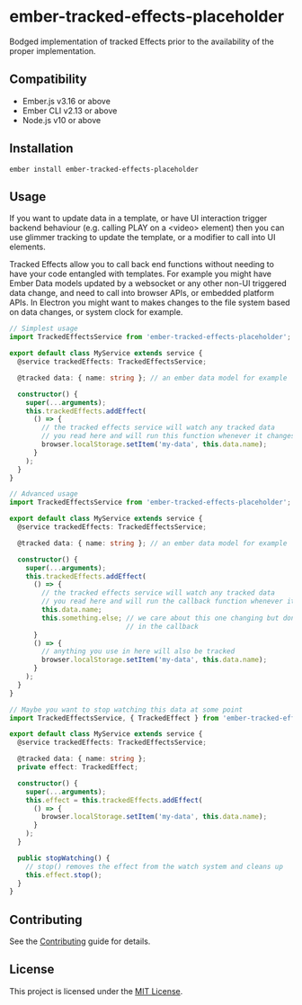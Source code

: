 ember-tracked-effects-placeholder
==============================================================================

Bodged implementation of tracked Effects prior to the availability of the proper
implementation.


Compatibility
------------------------------------------------------------------------------

* Ember.js v3.16 or above
* Ember CLI v2.13 or above
* Node.js v10 or above


Installation
------------------------------------------------------------------------------

```
ember install ember-tracked-effects-placeholder
```


Usage
------------------------------------------------------------------------------

If you want to update data in a template, or have UI interaction trigger backend
behaviour (e.g. calling PLAY on a \<video\> element) then you can use glimmer
tracking to update the template, or a modifier to call into UI elements.

Tracked Effects allow you to call back end functions without needing to have
your code entangled with templates. For example you might have Ember Data
models updated by a websocket or any other non-UI triggered data change, and
need to call into browser APIs, or embedded platform APIs. In Electron you
might want to makes changes to the file system based on data changes, or 
system clock for example. 

```ts
// Simplest usage
import TrackedEffectsService from 'ember-tracked-effects-placeholder';

export default class MyService extends service {
  @service trackedEffects: TrackedEffectsService;

  @tracked data: { name: string }; // an ember data model for example

  constructor() {
    super(...arguments);
    this.trackedEffects.addEffect(
      () => { 
        // the tracked effects service will watch any tracked data
        // you read here and will run this function whenever it changes
        browser.localStorage.setItem('my-data', this.data.name);
      }
    );
  }
}
```

```ts
// Advanced usage
import TrackedEffectsService from 'ember-tracked-effects-placeholder';

export default class MyService extends service {
  @service trackedEffects: TrackedEffectsService;

  @tracked data: { name: string }; // an ember data model for example

  constructor() {
    super(...arguments);
    this.trackedEffects.addEffect(
      () => { 
        // the tracked effects service will watch any tracked data
        // you read here and will run the callback function whenever it changes
        this.data.name;
        this.something.else; // we care about this one changing but don't use it
                             // in the callback
      }
      () => { 
        // anything you use in here will also be tracked
        browser.localStorage.setItem('my-data', this.data.name);
      }
    );
  }
}
```

```ts
// Maybe you want to stop watching this data at some point
import TrackedEffectsService, { TrackedEffect } from 'ember-tracked-effects-placeholder';

export default class MyService extends service {
  @service trackedEffects: TrackedEffectsService;

  @tracked data: { name: string }; 
  private effect: TrackedEffect;

  constructor() {
    super(...arguments);
    this.effect = this.trackedEffects.addEffect(
      () => { 
        browser.localStorage.setItem('my-data', this.data.name);
      }
    );
  }

  public stopWatching() {
    // stop() removes the effect from the watch system and cleans up
    this.effect.stop();
  }
}
```


Contributing
------------------------------------------------------------------------------

See the [Contributing](CONTRIBUTING.md) guide for details.


License
------------------------------------------------------------------------------

This project is licensed under the [MIT License](LICENSE.md).

